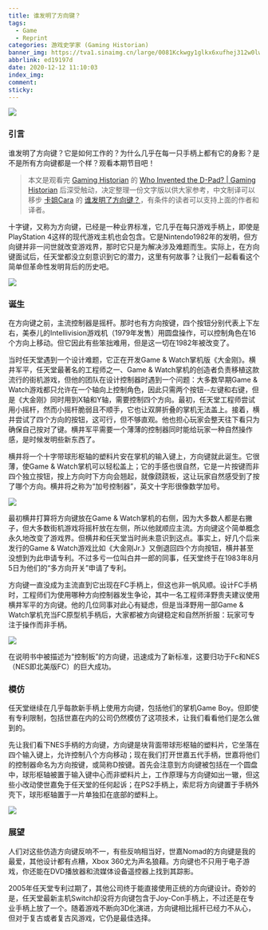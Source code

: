 ```yaml
---
title: 谁发明了方向键？
tags:
  - Game
  - Reprint
categories: 游戏史学家 (Gaming Historian)
banner_img: https://tva1.sinaimg.cn/large/0081Kckwgy1glkx6xufhej312w0lw45c.jpg
abbrlink: ed19197d
date: 2020-12-12 11:10:03
index_img:
comment:
sticky:
---
```




![](https://cdn.jsdelivr.net/gh/Yousazoe/picgo-repo/img/008eGmZEly1gn4oa9rl0cj312w0lwjvf.jpg)

### 引言

谁发明了方向键？它是如何工作的？为什么几乎在每一只手柄上都有它的身影？是不是所有方向键都是一个样？观看本期节目吧！

<!--more-->



> 本文是观看完 [Gaming Historian](https://www.youtube.com/channel/UCnbvPS_rXp4PC21PG2k1UVg) 的 [Who Invented the D-Pad? | Gaming Historian](https://www.youtube.com/watch?v=CnmMDzgTB7o&feature=youtu.be) 后深受触动，决定整理一份文字版以供大家参考，中文制译可以移步 [卡姐Cara](https://space.bilibili.com/180052141) 的 [谁发明了方向键？](https://www.bilibili.com/video/BV1Kx411u7oR)，有条件的读者可以支持上面的作者和译者。



十字键，又称为方向键，已经是一种业界标准，它几乎在每只游戏手柄上，即使是PlayStation 4这样的现代游戏主机也会包含。它是Nintendo1982年的发明，但方向键并非一问世就改变游戏界，那时它只是为解决涉及难题而生。实际上，在方向键面试后，任天堂都没立刻意识到它的潜力，这里有何故事？让我们一起看看这个简单但革命性发明背后的历史吧。



![](https://cdn.jsdelivr.net/gh/Yousazoe/picgo-repo/img/0081Kckwgy1gll2uj4w2ej30xc0ir789.jpg)



### 诞生

在方向键之前，主流控制器是摇杆。那时也有方向按键，四个按钮分别代表上下左右，美泰儿的Intellivision游戏机（1979年发售）用圆盘操作，可以控制角色在16个方向上移动。但它因此有些笨拙难用，但是这一切在1982年被改变了。

当时任天堂遇到一个设计难题，它正在开发Game & Watch掌机版《大金刚》。横井军平，任天堂最著名的工程师之一、Game & Watch掌机的创造者负责移植这款流行的街机游戏，但他的团队在设计控制器时遇到一个问题：大多数早期Game & Watch游戏都只允许在一个轴向上控制角色，因此只需两个按钮--左键和右键，但是《大金刚》同时用到X轴和Y轴，需要控制四个方向。最初，任天堂工程师尝试用小摇杆，然而小摇杆脆弱且不顺手，它也让双屏折叠的掌机无法盖上。接着，横井尝试了四个方向的按钮，这可行，但不够直观。他也担心玩家会整天往下看只为确保自己按对了键。横井军平需要一个薄薄的控制器同时能给玩家一种自然操作感，是时候发明些新东西了。

横井将一个十字带球形枢轴的塑料片安在掌机的输入键上，方向键就此诞生。它很薄，使Game & Watch掌机可以轻松盖上；它的手感也很自然，它是一片按键而非四个独立按钮，按上方向时下方向会翘起，就像跷跷板，这让玩家自然感受到了按了哪个方向。横井将之称为“加号控制器”，英文十字形很像数学加号。

![](https://cdn.jsdelivr.net/gh/Yousazoe/picgo-repo/img/0081Kckwgy1gll3adwyzcj311y0lcakj.jpg)



最初横井打算将方向键放在Game & Watch掌机的右侧，因为大多数人都是右撇子，但大多数街机游戏将摇杆放在左侧，所以他就顺应主流。方向键这个简单概念永久地改变了游戏界。但横井和任天堂当时尚未意识到这点。事实上，好几个后来发行的Game & Watch游戏比如《大金刚Jr.》又倒退回四个方向按钮，横井甚至没想到为此申请专利。不过多亏一位叫白井一郎的同事，任天堂终于在1983年8月5日为他们的“多方向开关”申请了专利。

方向键一直没成为主流直到它出现在FC手柄上，但这也非一帆风顺。设计FC手柄时，工程师们为使用哪种方向控制器发生争论，其中一名工程师泽野贵夫建议使用横井军平的方向键。他的几位同事对此心有疑虑，但是当泽野用一部Game & Watch掌机充当FC原型机手柄后，大家都被方向键稳定和自然所折服：玩家可专注于操作而非手柄。

![](https://cdn.jsdelivr.net/gh/Yousazoe/picgo-repo/img/0081Kckwgy1gll3krqp4gj311y0lcmye.jpg)



在说明书中被描述为“控制板”的方向键，迅速成为了新标准，这要归功于Fc和NES（NES即北美版FC）的巨大成功。



### 模仿

任天堂继续在几乎每款新手柄上使用方向键，包括他们的掌机Game Boy。但即使有专利限制，包括世嘉在内的公司仍然模仿了这项技术，让我们看看他们是怎么做到的。

先让我们看下NES手柄的方向键，方向键是块背面带球形枢轴的塑料片，它坐落在四个输入键上，允许控制八个方向移动；现在我们打开世嘉五代手柄，世嘉将他们的控制器命名为方向按键，或简称D按键。首先会注意到方向键被包括在一个圆盘中，球形枢轴被置于输入键中心而非塑料片上，工作原理与方向键如出一辙，但这些小改动使世嘉免于任天堂的任何起诉；在PS2手柄上，索尼将方向键置于手柄外壳下，球形枢轴置于一片单独扣在底部的塑料上。

![](https://cdn.jsdelivr.net/gh/Yousazoe/picgo-repo/img/0081Kckwgy1gll4032xodj30xc0m80up.jpg)





### 展望

人们对这些仿造方向键反响不一，有些反响相当好，世嘉Nomad的方向键是我的最爱，其他设计都有点糟，Xbox 360尤为声名狼藉。方向键也不只用于电子游戏，你还能在DVD播放器和流媒体设备遥控器上找到其踪影。

2005年任天堂专利过期了，其他公司终于能直接使用正统的方向键设计。奇妙的是，任天堂最新主机Switch却没将方向键包含于Joy-Con手柄上，不过还是在专业手柄上放了一个。随着游戏不断向3D化演进，方向键相比摇杆已经力不从心，但对于复古或者复古风游戏，它仍是最佳选择。





